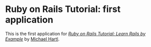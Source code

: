 # Ruby on Rails Tutorial: first application

This is the first application for 
[*Ruby on Rails Tutorial: Learn Rails by Example*](thhp://railstutorial.org/)
by [Michael Hartl](http://michaelhartl.com/).